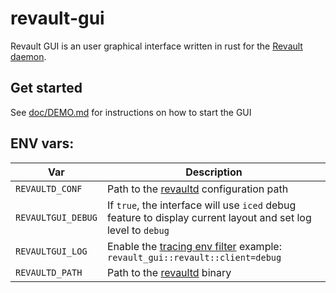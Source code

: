 # revault-gui

Revault GUI is an user graphical interface written in rust for the 
[Revault daemon](https:://github.com/revault/revaultd).

## Get started

See [doc/DEMO.md](doc/DEMO.md) for instructions on how to start the GUI

## ENV vars:

| Var                   | Description                                                                                                                                                              |
| --------------------- | ------------------------------------------------------------------------------------------------------------------------------------------------------------------------ |
| `REVAULTD_CONF`       | Path to the [revaultd](https://github.com/revault/revaultd) configuration path                                                                                          |
| `REVAULTGUI_DEBUG`    | If `true`, the interface will use `iced` debug feature to display current layout and set log level to `debug`                                                            |
| `REVAULTGUI_LOG`      | Enable the [tracing env filter](https://docs.rs/tracing-subscriber/0.2.15/tracing_subscriber/filter/struct.EnvFilter.html) example: `revault_gui::revault::client=debug` |
| `REVAULTD_PATH`       | Path to the [revaultd](https://github.com/revault/revaultd) binary                                                                                                      |
